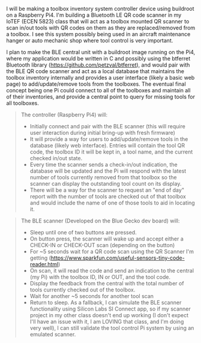
I will be making a toolbox inventory system controller device using buildroot on a Raspberry Pi4. I'm building a Bluetooth LE QR code scanner in my IoTEF (ECEN 5823) class that will act as a toolbox mounted QR scanner to scan in/out tools with QR codes on them as they are replaced/removed from a toolbox. I see this system possibly being used in an aircraft maintenance hanger or auto mechanic shop where tool control is very important. 

I plan to make the BLE central unit with a buildroot image running on the Pi4, where my application would be written in C and possibly using the btferret Bluetooth library (https://github.com/petzval/btferret), and would pair with the BLE QR code scanner and act as a local database that maintains the toolbox inventory internally and provides a user interface (likely a basic web page) to add/update/remove tools from the toolboxes. The eventual final concept being one Pi could connect to all of the toolboxes and maintain all of their inventories, and provide a central point to query for missing tools for all toolboxes.

>The controller (Raspberry Pi4) will:
> - Initially connect and pair with the BLE scanner (this will require user interaction during initial bring-up with fresh firmware)
> - It will provide a way for users to add/update/remove tools in the database (likely web interface). Entries will contain the tool QR code, the toolbox ID it will be kept in, a tool name, and the current checked in/out state.
> - Every time the scanner sends a check-in/out indication, the database will be updated and the Pi will respond with the latest number of tools currently removed from that toolbox so the scanner can display the outstanding tool count on its display.
> - There will be a way for the scanner to request an "end of day" report with the number of tools are checked out of that toolbox and would include the name of one of those tools to aid in locating it.


>The BLE scanner (Developed on the Blue Gecko dev board) will:<br>
> - Sleep until one of two buttons are pressed. 
> - On button press, the scanner will wake up and accept either a CHECK-IN or CHECK-OUT scan (depending on the button)
> - For ~5 seconds wait for a QR code scan using the QR Scanner I'm getting (https://www.sparkfun.com/useful-sensors-tiny-code-reader.html)
> - On scan, it will read the code and send an indication to the central (my Pi) with the toolbox ID, IN or OUT, and the tool code.
> - Display the feedback from the central with the total number of tools currently checked out of the toolbox.
> - Wait for another ~5 seconds for another tool scan
> - Return to sleep.
> As a fallback, I can simulate the BLE scanner functionality using Silicon Labs SI Connect app, so if my scanner project in my other class doesn't end up working (I don't expect I'll have an issue with it, I am LOVING that class, and I'm doing very well), I can still validate the tool control Pi system by using an emulated scanner.